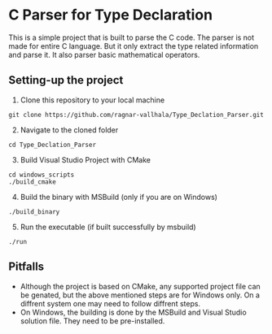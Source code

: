 # C Parser for Type Declaration

This is a simple project that is built to parse the C code. The parser is not made for entire C language. But it only extract the type related information and parse it. It also parser basic mathematical operators.


## Setting-up the project 
1. Clone this repository to your local machine
```
git clone https://github.com/ragnar-vallhala/Type_Declation_Parser.git
```
2. Navigate to the cloned folder
```
cd Type_Declation_Parser
```
3. Build Visual Studio Project with CMake
```
cd windows_scripts
./build_cmake
```
4. Build the binary with MSBuild (only if you are on Windows)
```
./build_binary
```
5. Run the executable (if  built successfully by msbuild)
```
./run
```

## Pitfalls
* Although the project is based on CMake, any supported project file can be genated, but the above mentioned steps are for Windows only. On a diffrent system one may need to follow diffrent steps.
* On Windows, the building is done by the MSBuild and Visual Studio solution file. They need to be pre-installed.

